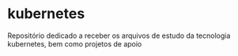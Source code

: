 # kubernetes
Repositório dedicado a receber os arquivos de estudo da tecnologia kubernetes, bem como projetos de apoio
